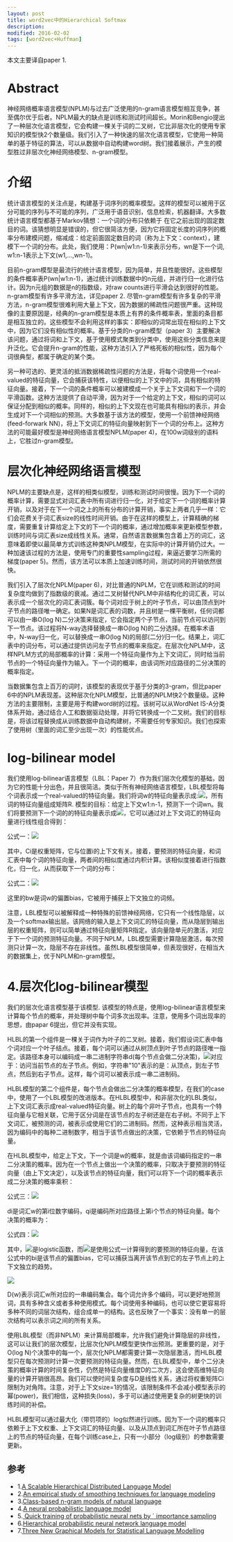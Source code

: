 ```yaml
---
layout: post
title: word2vec中的Hierarchical Softmax
description: 
modified: 2016-02-02
tags: [word2vec+Huffman]
---
```


本文主要译自paper 1.

# Abstract

神经网络概率语言模型(NPLM)与过去广泛使用的n-gram语言模型相互竞争，甚至偶尔优于后者。NPLM最大的缺点是训练和测试时间超长。Morin和Bengio提出了一种层次化语言模型，它会构建一棵关于词的二叉树，它比非层次化的使用专家知识的模型快2个数量级。我们引入了一种快速的层次化语言模型，它使用一种简单的基于特征的算法，可以从数据中自动构建word树。我们接着展示，产生的模型胜过非层次化神经网络模型、n-gram模型。

# 介绍

统计语言模型的关注点是，构建基于词序列的概率模型。这样的模型可以被用于区分可能的序列与不可能的序列，广泛用于语音识别，信息检索，机器翻译。大多数统计语言模型都基于Markov猜想：一个词的分布只依赖于
在它之前出现的固定数目的词。该猜想明显是错误的，但它很简洁方便，因为它将固定长度的词序列的概率分布建模问题，缩减成：给定前面固定数目的词（称为上下文：context），建模下一个词的分布。此处，我们使用：P(wn|w1:n-1)来表示分布，wn是下一个词, w1:n-1表示上下文(w1,...,wn-1)。

目前n-gram模型是最流行的统计语言模型，因为简单，并且性能很好。这些模型的条件概率表P(wn|w1:n-1)，通过统计训练数据中的n元组，并进行归一化进行估计。因为n元组的数据是n的指数级，对raw counts进行平滑会达到很好的性能。n-gram模型有许多平滑方法，详见paper 2. 尽管n-gram模型有许多复杂的平滑方法，n-gram模型很难利用大量上下文，因为数据的稀疏性问题很严重。这种现像的主要原因是，经典的n-gram模型是本质上有界的条件概率表，里面的条目都是相互独立的。这些模型不会利用这样的事实：即相似的词常出现在相似的上下文中，因为它们没有相似性的概率。基于分类的n-gram模型（paper 3）主要解决该问题，通过将词和上下文，基于使用模式聚类到分类中，使用这些分类信息来提升泛化。它会提升n-gram的性能，这种方法引入了严格死板的相似性，因为每个词很典型，都属于确定的某个类。

另一种可选的、更灵活的抵消数据稀疏性问题的方法是，将每个词使用一个real-valued的特征向量，它会捕获该特性，以便相似的上下文中的词，具有相似的特征向量。接着，下一个词的条件概率可以被建模成一个关于上下文词和下一个词的平滑函数。这种方法提供了自动平滑，因为对于一个给定的上下文，相似的词可以保证分配到相似的概率。同样的，相似的上下文现在也可能具有相似的表示，并会生成对下一个词相似的预测。大多数基于该方法的模型，使用一个前馈神经网络(feed-forwark NN)，将上下文词汇的特征向量映射到下一个词的分布上。这种方法的可能最好模型是神经网络语言模型NPLM(paper 4)，在100w词级别的语料上，它胜过n-gram模型。

# 层次化神经网络语言模型

NPLM的主要缺点是，这样的相类似模型，训练和测试时间很慢。因为下一个词的概率计算，需要显式对词汇表中所有词进行归一化，对于给定下一个词的概率计算开销，以及对于在下一个词之上的所有分布的计算开销，事实上两者几乎一样：它们会花费关于词汇表size的线性时间开销。由于在这样的模型上，计算精确的梯度，需要重复计算给定上下文的下一个词的概率，通过增加概率来更新模型参数，训练时间与词汇表size成线性关系。通常，自然语言数据集包含着上万的词汇，这意味着即使以最简单方式训练这种类NPLM模型，在实际中的计算开销仍过大。一种加速该过程的方法是，使用专门的重要性sampling过程，来逼近要学习所需的梯度(paper 5)。然而，该方法可以本质上加速训练时间，测试时间的开销依然很快。

我们引入了层次化NPLM(paper 6)，对比普通的NPLM，它在训练和测试的时间复杂度均做到了指数级的衰减。通过二叉树替代NPLM中非结构化的词汇表，可以表示成一个层次化的词汇表词簇。每个词对应于树上的叶子节点，可以由顶点到叶子节点的路径唯一确定。如果N是词汇表的词数，并且树是一棵平衡树，任何词都可以由一串O(log N)二分决策来指定，它会指定两个子节点，当前节点可以访问到下一节点。该过程将N-way选择替换成一串O(log N)的二分选择。在概率术语中，N-way归一化，可以替换成一串O(log N)的局部(二分)归一化。结果上，词汇表中的词分布，可以通过提供访问左子节点的概率来指定。在层次化NPLM中，这样NPLM方式的局部概率的计算：采用一个特征向量作为上下文词汇，同时给当前节点的一个特征向量作为输入。下一个词的概率，由该词所对应路径的二分决策的概率指定。

当数据集包含上百万的词时，该模型的表现优于基于分类的3-gram，但比paper 6中的NPLM表现差。这种层次化NPLM模型，比普通的NPLM快2个数量级。这种方法的主要限制，主要是用于构建word树的过程。该树可以从WordNet IS-A分类体系开始，通过结合人工和数据驱动处理，并将它转换成一个二叉树。我们的目标是，将该过程替换成从训练数据中自动构建树，不需要任何专家知识。我们也探索了使用树（里面的词汇至少出现一次）的性能优点。

# log-bilinear model

我们使用log-bilinear语言模型（LBL：Paper 7）作为我们层次化模型的基础，因为它的性能十分出色，并且很简洁。类似于所有神经网络语言模型，LBL模型将每个词表示成一个real-valued的特征向量。我们将词w的特征向量表示成:<img src="http://www.forkosh.com/mathtex.cgi?r_w">，所有词的特征向量组成矩阵R. 模型的目标：给定上下文w1:n-1，预测下一个词wn。我们将要预测下一个词的的特征向量表示成<img src="http://www.forkosh.com/mathtex.cgi?\hat{r}">，它可以通过对上下文词汇的特征向量进行线性组合得到：

公式一：<img src="http://www.forkosh.com/mathtex.cgi?\hat{r}=\sum_{i=1}^{n-1}C_{i}r_{w_i}">

其中，Ci是权重矩阵，它与位置i的上下文有关。接着，要预测的特征向量，和词汇表中每个词的特征向量，两者间的相似度通过内积计算。该相似度接着进行指数化，归一化，从而获取下一个词的分布：

公式二：<img src="http://www.forkosh.com/mathtex.cgi?P(w_n=w|w_{1:n-1})=\frac{exp(\hat{r}^Tr_{w}+b_{w})}{\sum_{j}exp(\hat{r}^Tr_{j}+b_{j})}">

这里的bw是词w的偏置bias，它被用于捕获上下文独立的词频。

注意，LBL模型可以被解释成一种特殊的前馈神经网络，它只有一个线性隐层，以及一个softmax输出层。该网络的输入是上下文词汇的特征向量，而从隐层到输出层的权重矩阵，则可以简单通过特征向量矩阵R指定。该向量隐单元的激活，对应于下一个词的预测特征向量。不同于NPLM，LBL模型需要计算隐层激活，每次预测只计算一次，隐层不存在非线性。虽然LBL模型很简单，但表现很好，在相当大的数据集上，优于NPLM和n-gram模型。

# 4.层次化log-bilinear模型

我们的层次化语言模型基于该模型. 该模型的特点是，使用log-bilinear语言模型来计算每个节点的概率，并处理树中每个词多次出现率。注意，使用多个词出现率的思想，由papar 6提出，但它并没有实现。

HLBL的第一个组件是一棵关于词作为叶子的二叉树。接着，我们假设词汇表中每个词对应一个叶子结点。接着，每个词可以通过从树顶点到叶子节点的路径唯一指定。该路径本身可以编码成一串二进制字符串d(每个节点会做二分决策)，<img src="http://www.forkosh.com/mathtex.cgi?d_i=1">对应于：访问当前节点的左子节点。例如，字符串"10"表示的是：从顶点，到左子节点，然后到右子节点。这样，每个词可以被表示成一串二进制码。

HLBL模型的第二个组件是，每个节点会做出二分决策的概率模型，在我们的case中，使用了一个LBL模型的改进版本。在HLBL模型中，和非层次化的LBL类似，上下文词汇表示成real-valued特征向量。树上的每个非叶子节点，也具有一个特征向量与它相关联，它用于区分词是在该节点的左子树还是在右子树。不同于上下文词汇，被预测的词，被表示成使用它们的二进制码。然而，这种表示相当灵活，因为编码中的每种二进制数字，相当于该节点做出的决策，它依赖于节点的特征向量。

在HLBL模型中，给定上下文，下一个词是w的概率，就是由该词编码指定的一串二分决策的概率。因为在一个节点上做出一个决策的概率，只取决于要预测的特征向量（由上下文决定），以及该节点的特征向量，我们可以将下一个词的概率表示成二分决策的概率乘积：

公式三：<img src="http://www.forkosh.com/mathtex.cgi?P(w_{n}=w|w_{1:n-1}=\prodP(d_{i}|q_i,w_{1:n-1})">


di是词汇w的第i位数字编码，qi是编码所对应路径上第i个节点的特征向量。每个决策的概率为：

公式四：<img src="http://www.forkosh.com/mathtex.cgi?P(d_{i}=1|q_{i},w_{1:n-1})=\delta(\hat{r}^Tq_{i}+b_{i})">

其中，<img src="http://www.forkosh.com/mathtex.cgi?\delta(x)">是logistic函数，而<img src="http://www.forkosh.com/mathtex.cgi?\hat{r}">是使用公式一计算得到的要预测的特征向量，在该公式中的bi是该节点的偏置bias，它可以捕获当离开该节点到它的左子节点上的上下文独立的趋势。

<img src="http://www.forkosh.com/mathtex.cgi?P(w_n=w|w_{1:n-1}=\sum_{d\inD(w)}\prod_{i}P(d_i|q_i,w_{1:n-1})">

D(w)表示词汇w所对应的一串编码集合。每个词允许多个编码，可以更好地预测词，具有多种含义或者多种使用模式。每个词使用多种编码，也可以使它更容易将多种不同的词层次结构，组合成单一的结构。这也反映了一个事实：没有单一的层次结构可以表示词之间的所有关系。

使用LBL模型（而非NPLM）来计算局部概率，允许我们避免计算隐层的非线性，这可以让我们的层次模型，比层次化NPLM模型更快作出预测。更重要的是，对于O(log N)个决策中的每一个，层次化NPLM都需要计算一次隐层激活，而HLBL模型只在每次预测时计算一次要预测的特征向量。然而，在LBL模型中，单个二分决策的概率计算的时间复杂性，仍然是特征向量维度D的二次方，这会使高维特征向量的计算开销很高昂。我们可以使时间复杂度与D是线性关系，通过将权重矩阵Ci限制为对角阵。注意，对于上下文size=1的情况，该限制条件不会减小模型表示的幂(power)，我们相信，这种损失(loss)，多于可以通过使用更复杂的树更快的训练时间的补偿。

HLBL模型可以通过最大化（带罚项的）log似然进行训练。因为下一个词的概率只依赖于上下文权重、上下文词汇的特征向量、以及从顶点到词汇所在叶子节点路径上的节点的特征向量，在每个训练case上，只有一小部分（log级别）的参数需要更新。

## 参考

- 1.[A Scalable Hierarchical Distributed Language Model](http://www.cs.toronto.edu/~amnih/papers/hlbl_final.pdf)
- 2.[An empirical study of smoothing techniques for language modeling](http://aclweb.org/anthology/P/P96/P96-1041.pdf)
- 3.[Class-based n-gram models of natural
language](http://www.cs.cmu.edu/~roni/11661/PreviousYearsHandouts/classlm.pdf)
- 4.[A neural probabilistic
language model](http://www.jmlr.org/papers/volume3/bengio03a/bengio03a.pdf)
- 5.[ Quick training of probabilistic neural nets by ´
importance sampling](http://www.iro.umontreal.ca/~lisa/pointeurs/senecal_aistats2003.pdf)
- 6.[Hierarchical probabilistic neural network language model](http://www.iro.umontreal.ca/~lisa/pointeurs/hierarchical-nnlm-aistats05.pdf)
- 7.[Three New Graphical Models for Statistical Language Modelling](https://www.cs.toronto.edu/~amnih/papers/threenew.pdf)

